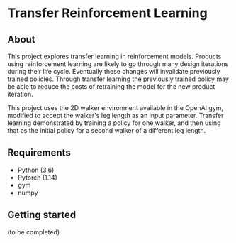 # Transfer Reinforcement Learning
## About

This project explores transfer learning in reinforcement models. Products using reinforcement learning are likely to go through many design iterations during their life cycle. Eventually these changes will invalidate previously trained policies. Through transfer learning the previously trained policy may be able to reduce the costs of retraining the model for the new product iteration.

This project uses the 2D walker environment available in the OpenAI gym, modified to accept the walker's leg length as an input parameter. Transfer learning demonstrated by training a policy for one walker, and then using that as the initial policy for a second walker of a different leg length.

## Requirements

- Python (3.6)
- Pytorch (1.14)
- gym
- numpy

## Getting started

(to be completed)
